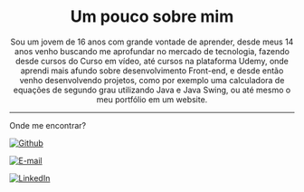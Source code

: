 <h1 align="center">Um pouco sobre mim</h1>

   <p align="center"> Sou um jovem de 16 anos com grande vontade de aprender, desde meus 14 anos venho buscando me aprofundar no mercado de tecnologia, fazendo desde cursos do Curso em vídeo, até cursos na plataforma Udemy, onde aprendi mais afundo sobre desenvolvimento Front-end, e desde então venho desenvolvendo projetos, como por exemplo uma calculadora de equações de segundo grau utilizando Java e Java Swing, ou até mesmo o meu portfólio em um website. </p>

<hr>
 <p>Onde me encontrar?</p>
 <div>
 
 [![Github](https://img.shields.io/badge/Github-000?style=for-the-badge&logo=Github&logoColor=fffff)](https://github.com/lucasbennerzt)

 [![E-mail](https://img.shields.io/badge/-Email-000?style=for-the-badge&logo=microsoft-outlook&logoColor=White)](mailto:lucasgcbennertz@gmail.com)

 [![LinkedIn](https://img.shields.io/badge/LinkedIn-0077B5?style=for-the-badge&logo=linkedin&logoColor=white)](https://www.linkedin.com/in/lucas-bennertz/)
</div>
